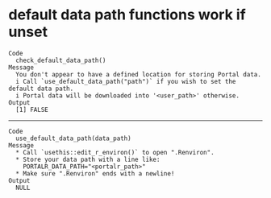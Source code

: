 # default data path functions work if unset

    Code
      check_default_data_path()
    Message
      You don't appear to have a defined location for storing Portal data.
      i Call `use_default_data_path("path")` if you wish to set the default data path.
      i Portal data will be downloaded into '<user_path>' otherwise.
    Output
      [1] FALSE

---

    Code
      use_default_data_path(data_path)
    Message
      * Call `usethis::edit_r_environ()` to open ".Renviron".
      * Store your data path with a line like:
        PORTALR_DATA_PATH="<portalr_path>"
      * Make sure ".Renviron" ends with a newline!
    Output
      NULL

